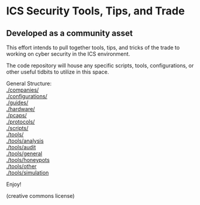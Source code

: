 # ICS Security Tools, Tips, and Trade
## Developed as a community asset

This effort intends to pull together tools, tips, and tricks of the trade to working on cyber security in the ICS environment.

The code repository will house any specific scripts, tools, configurations, or other useful tidbits to utilize in this space.

General Structure:  
[./companies/](companies)  
[./configurations/](configurations)  
[./guides/](guides)  
[./hardware/](hardware)  
[./pcaps/](pcaps)  
[./protocols/](protocols)  
[./scripts/](scripts)  
[./tools/](tools)  
  [./tools/analysis](tools/analysis)  
  [./tools/audit](tools/audit)  
  [./tools/general](tools/general)  
  [./tools/honeypots](tools/honeypots)  
  [./tools/other](tools/other)  
  [./tools/simulation](tools/simulation)  

Enjoy!

(creative commons license)
